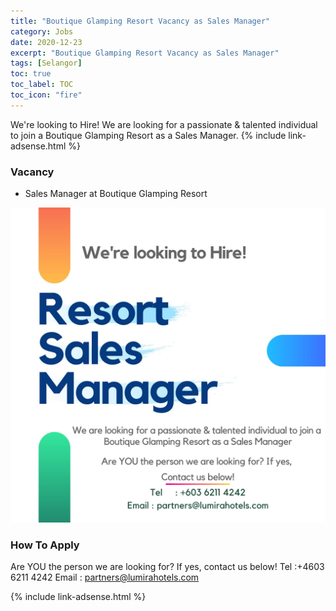 ```yaml
---
title: "Boutique Glamping Resort Vacancy as Sales Manager" 
category: Jobs 
date: 2020-12-23
excerpt: "Boutique Glamping Resort Vacancy as Sales Manager" 
tags: [Selangor] 
toc: true 
toc_label: TOC 
toc_icon: "fire" 
--- 
```


We're looking to Hire! We are looking for a passionate & talented individual to join a
Boutique Glamping Resort as a Sales Manager.
{% include link-adsense.html %} 

### Vacancy
-  Sales Manager at Boutique Glamping Resort

![Boutique Glamping Resort Vacancy!](/assets/images/2020-12/boutique-glamping-resort-sales-manager.jpg "Boutique Glamping Resort Vacancy")

### How To Apply
Are YOU the person we are looking for? If yes, contact us below!
Tel :+4603 6211 4242
Email : partners@lumirahotels.com

{% include link-adsense.html %} 